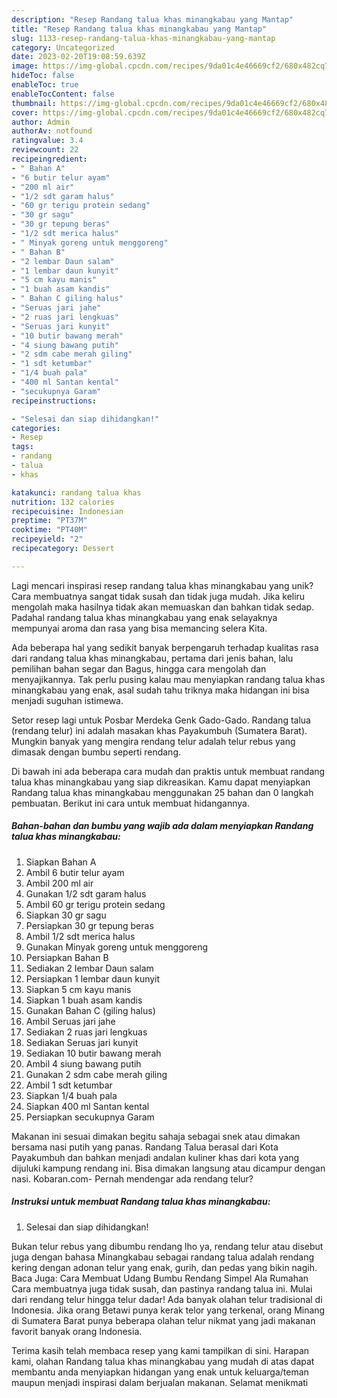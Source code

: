 ```yaml
---
description: "Resep Randang talua khas minangkabau yang Mantap"
title: "Resep Randang talua khas minangkabau yang Mantap"
slug: 1133-resep-randang-talua-khas-minangkabau-yang-mantap
category: Uncategorized
date: 2023-02-20T19:08:59.639Z
image: https://img-global.cpcdn.com/recipes/9da01c4e46669cf2/680x482cq70/randang-talua-khas-minangkabau-foto-resep-utama.jpg
hideToc: false
enableToc: true
enableTocContent: false
thumbnail: https://img-global.cpcdn.com/recipes/9da01c4e46669cf2/680x482cq70/randang-talua-khas-minangkabau-foto-resep-utama.jpg
cover: https://img-global.cpcdn.com/recipes/9da01c4e46669cf2/680x482cq70/randang-talua-khas-minangkabau-foto-resep-utama.jpg
author: Admin
authorAv: notfound
ratingvalue: 3.4
reviewcount: 22
recipeingredient:
- " Bahan A"
- "6 butir telur ayam"
- "200 ml air"
- "1/2 sdt garam halus"
- "60 gr terigu protein sedang"
- "30 gr sagu"
- "30 gr tepung beras"
- "1/2 sdt merica halus"
- " Minyak goreng untuk menggoreng"
- " Bahan B"
- "2 lembar Daun salam"
- "1 lembar daun kunyit"
- "5 cm kayu manis"
- "1 buah asam kandis"
- " Bahan C giling halus"
- "Seruas jari jahe"
- "2 ruas jari lengkuas"
- "Seruas jari kunyit"
- "10 butir bawang merah"
- "4 siung bawang putih"
- "2 sdm cabe merah giling"
- "1 sdt ketumbar"
- "1/4 buah pala"
- "400 ml Santan kental"
- "secukupnya Garam"
recipeinstructions:

- "Selesai dan siap dihidangkan!"
categories:
- Resep
tags:
- randang
- talua
- khas

katakunci: randang talua khas 
nutrition: 132 calories
recipecuisine: Indonesian
preptime: "PT37M"
cooktime: "PT40M"
recipeyield: "2"
recipecategory: Dessert

---
```





Lagi mencari inspirasi resep randang talua khas minangkabau yang unik? Cara membuatnya sangat tidak susah dan tidak juga mudah. Jika keliru mengolah maka hasilnya tidak akan memuaskan dan bahkan tidak sedap. Padahal randang talua khas minangkabau yang enak selayaknya mempunyai aroma dan rasa yang bisa memancing selera Kita.





Ada beberapa hal yang sedikit banyak berpengaruh terhadap kualitas rasa dari randang talua khas minangkabau, pertama dari jenis bahan, lalu pemilihan bahan segar dan Bagus, hingga cara mengolah dan menyajikannya. Tak perlu pusing kalau mau menyiapkan randang talua khas minangkabau yang enak,      asal sudah tahu triknya maka hidangan ini bisa menjadi suguhan istimewa.














Setor resep lagi untuk Posbar Merdeka Genk Gado-Gado. Randang talua (rendang telur) ini adalah masakan khas Payakumbuh (Sumatera Barat). Mungkin banyak yang mengira rendang telur adalah telur rebus yang dimasak dengan bumbu seperti rendang.






Di bawah ini ada beberapa cara mudah dan praktis untuk membuat randang talua khas minangkabau yang siap dikreasikan. Kamu dapat menyiapkan Randang talua khas minangkabau menggunakan 25 bahan dan 0 langkah pembuatan. Berikut ini cara untuk membuat hidangannya.

<!--inarticleads1-->

##### Bahan-bahan dan bumbu yang wajib ada dalam menyiapkan Randang talua khas minangkabau:

1. Siapkan  Bahan A
1. Ambil 6 butir telur ayam
1. Ambil 200 ml air
1. Gunakan 1/2 sdt garam halus
1. Ambil 60 gr terigu protein sedang
1. Siapkan 30 gr sagu
1. Persiapkan 30 gr tepung beras
1. Ambil 1/2 sdt merica halus
1. Gunakan  Minyak goreng untuk menggoreng
1. Persiapkan  Bahan B
1. Sediakan 2 lembar Daun salam
1. Persiapkan 1 lembar daun kunyit
1. Siapkan 5 cm kayu manis
1. Siapkan 1 buah asam kandis
1. Gunakan  Bahan C (giling halus)
1. Ambil Seruas jari jahe
1. Sediakan 2 ruas jari lengkuas
1. Sediakan Seruas jari kunyit
1. Sediakan 10 butir bawang merah
1. Ambil 4 siung bawang putih
1. Gunakan 2 sdm cabe merah giling
1. Ambil 1 sdt ketumbar
1. Siapkan 1/4 buah pala
1. Siapkan 400 ml Santan kental
1. Persiapkan secukupnya Garam


Makanan ini sesuai dimakan begitu sahaja sebagai snek atau dimakan bersama nasi putih yang panas. Randang Talua berasal dari Kota Payakumbuh dan bahkan menjadi andalan kuliner khas dari kota yang dijuluki kampung rendang ini. Bisa dimakan langsung atau dicampur dengan nasi. Kobaran.com- Pernah mendengar ada rendang telur? 

<!--inarticleads2-->

##### Instruksi untuk membuat Randang talua khas minangkabau:


1. Selesai dan siap dihidangkan!

Bukan telur rebus yang dibumbu rendang lho ya, rendang telur atau disebut juga dengan bahasa Minangkabau sebagai randang talua adalah rendang kering dengan adonan telur yang enak, gurih, dan pedas yang bikin nagih. Baca Juga: Cara Membuat Udang Bumbu Rendang Simpel Ala Rumahan Cara membuatnya juga tidak susah, dan pastinya randang talua ini. Mulai dari rendang telur hingga telur dadar! Ada banyak olahan telur tradisional di Indonesia. Jika orang Betawi punya kerak telor yang terkenal, orang Minang di Sumatera Barat punya beberapa olahan telur nikmat yang jadi makanan favorit banyak orang Indonesia. 

Terima kasih telah membaca resep yang kami tampilkan di sini. Harapan kami, olahan Randang talua khas minangkabau yang mudah di atas dapat membantu anda menyiapkan hidangan yang enak untuk keluarga/teman maupun menjadi inspirasi dalam berjualan makanan. Selamat menikmati
